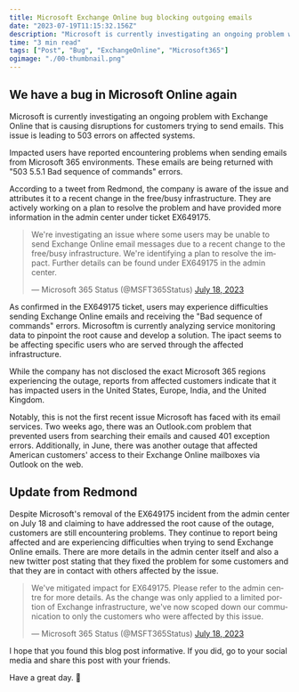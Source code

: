 ```yaml
---
title: Microsoft Exchange Online bug blocking outgoing emails
date: "2023-07-19T11:15:32.156Z"
description: "Microsoft is currently investigating an ongoing problem with Exchange Online that is causing disruptions for customers trying to send ..."
time: "3 min read"
tags: ["Post", "Bug", "ExchangeOnline", "Microsoft365"]
ogimage: "./00-thumbnail.png"
---
```


## We have a bug in Microsoft Online again

Microsoft is currently investigating an ongoing problem with Exchange Online that is causing disruptions for customers trying to send emails. This issue is leading to 503 errors on affected systems.

Impacted users have reported encountering problems when sending emails from Microsoft 365 environments. These emails are being returned with "503 5.5.1 Bad sequence of commands" errors.

According to a tweet from Redmond, the company is aware of the issue and attributes it to a recent change in the free/busy infrastructure. They are actively working on a plan to resolve the problem and have provided more information in the admin center under ticket EX649175.

<blockquote class="twitter-tweet"><p lang="en" dir="ltr">We&#39;re investigating an issue where some users may be unable to send Exchange Online email messages due to a recent change to the free/busy infrastructure. We&#39;re identifying a plan to resolve the impact. Further details can be found under EX649175 in the admin center.</p>&mdash; Microsoft 365 Status (@MSFT365Status) <a href="https://twitter.com/MSFT365Status/status/1681224177800425473?ref_src=twsrc%5Etfw">July 18, 2023</a></blockquote>

As confirmed in the EX649175 ticket, users may experience difficulties sending Exchange Online emails and receiving the "Bad sequence of commands" errors. Microsoftm is currently analyzing service monitoring data to pinpoint the root cause and develop a solution. The ipact seems to be affecting specific users who are served through the affected infrastructure.

While the company has not disclosed the exact Microsoft 365 regions experiencing the outage, reports from affected customers indicate that it has impacted users in the United States, Europe, India, and the United Kingdom.

Notably, this is not the first recent issue Microsoft has faced with its email services. Two weeks ago, there was an Outlook.com problem that prevented users from searching their emails and caused 401 exception errors. Additionally, in June, there was another outage that affected American customers' access to their Exchange Online mailboxes via Outlook on the web.

## Update from Redmond

Despite Microsoft's removal of the EX649175 incident from the admin center on July 18 and claiming to have addressed the root cause of the outage, customers are still encountering problems. They continue to report being affected and are experiencing difficulties when trying to send Exchange Online emails. There are more details in the admin center itself and also a new twitter post stating that they fixed the problem for some customers and that they are in contact with others affected by the issue.

<blockquote class="twitter-tweet"><p lang="en" dir="ltr">We&#39;ve mitigated impact for EX649175. Please refer to the admin centre for more details. As the change was only applied to a limited portion of Exchange infrastructure, we&#39;ve now scoped down our communication to only the customers who were affected by this issue.</p>&mdash; Microsoft 365 Status (@MSFT365Status) <a href="https://twitter.com/MSFT365Status/status/1681252398734426112?ref_src=twsrc%5Etfw">July 18, 2023</a></blockquote>

I hope that you found this blog post informative. If you did, go to your social media and share this post with your friends. 

Have a great day. 👋